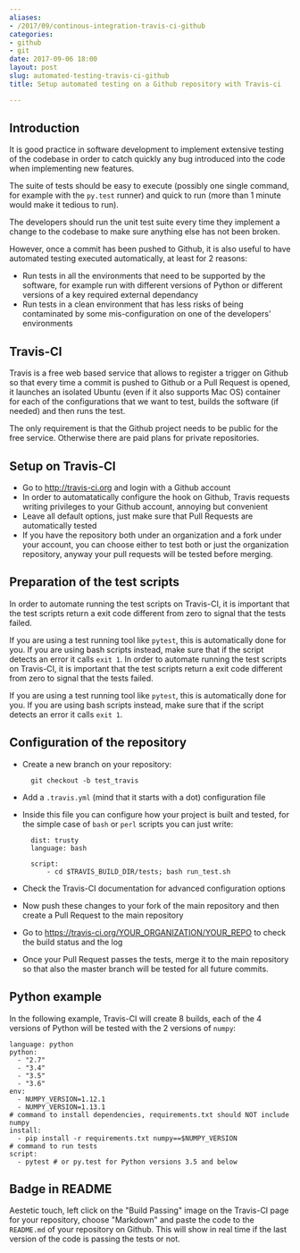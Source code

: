 ```yaml
---
aliases:
- /2017/09/continous-integration-travis-ci-github
categories:
- github
- git
date: 2017-09-06 18:00
layout: post
slug: automated-testing-travis-ci-github
title: Setup automated testing on a Github repository with Travis-ci

---
```


## Introduction

It is good practice in software development to implement extensive testing of the codebase in order to catch quickly any bug introduced into the code when implementing new features.

The suite of tests should be easy to execute (possibly one single command, for example with the `py.test` runner) and quick to run (more than 1 minute would make it tedious to run).

The developers should run the unit test suite every time they implement a change to the codebase to make sure anything else has not been broken.

However, once a commit has been pushed to Github, it is also useful to have automated testing executed automatically, at least for 2 reasons:

  * Run tests in all the environments that need to be supported by the software, for example run with different versions of Python or different versions of a key required external dependancy
  * Run tests in a clean environment that has less risks of being contaminated by some mis-configuration on one of the developers' environments

## Travis-CI

Travis is a free web based service that allows to register a trigger on Github so that every time a commit is pushed to Github or a Pull Request is opened, it launches an isolated Ubuntu (even if it also supports Mac OS) container for each of the configurations that we want to test, builds the software (if needed) and then runs the test.

The only requirement is that the Github project needs to be public for the free service. Otherwise there are paid plans for private repositories.

## Setup on Travis-CI

* Go to <http://travis-ci.org> and login with a Github account
* In order to automatatically configure the hook on Github, Travis requests writing privileges to your Github account, annoying but convenient
* Leave all default options, just make sure that Pull Requests are automatically tested
* If you have the repository both under an organization and a fork under your account, you can choose either to test both or just the organization repository, anyway your pull requests will be tested before merging.

## Preparation of the test scripts

In order to automate running the test scripts on Travis-CI, it is important that the test scripts return a exit code different from zero to signal that the tests failed.

If you are using a test running tool like `pytest`, this is automatically done for you. If you are using bash scripts instead, make sure that if the script detects an error it calls `exit 1`.
In order to automate running the test scripts on Travis-CI, it is important that the test scripts return a exit code different from zero to signal that the tests failed.

If you are using a test running tool like `pytest`, this is automatically done for you. If you are using bash scripts instead, make sure that if the script detects an error it calls `exit 1`.

## Configuration of the repository

* Create a new branch on your repository:

        git checkout -b test_travis

* Add a `.travis.yml` (mind that it starts with a dot) configuration file
* Inside this file you can configure how your project is built and tested, for the simple case of `bash` or `perl` scripts you can just write:

        dist: trusty
		language: bash

		script:
			- cd $TRAVIS_BUILD_DIR/tests; bash run_test.sh

* Check the Travis-CI documentation for advanced configuration options
* Now push these changes to your fork of the main repository  and then create a Pull Request to the main repository
* Go to <https://travis-ci.org/YOUR_ORGANIZATION/YOUR_REPO> to check the build status and the log
* Once your Pull Request passes the tests, merge it to the main repository so that also the master branch will be tested for all future commits.

## Python example

In the following example, Travis-CI will create 8 builds, each of the 4 versions of Python will be tested with the 2 versions of `numpy`:

	language: python
	python:
	  - "2.7"
	  - "3.4"
	  - "3.5"
	  - "3.6"
	env:
	  - NUMPY_VERSION=1.12.1
	  - NUMPY_VERSION=1.13.1
	# command to install dependencies, requirements.txt should NOT include numpy
	install:
	  - pip install -r requirements.txt numpy==$NUMPY_VERSION
	# command to run tests
	script:
	  - pytest # or py.test for Python versions 3.5 and below

## Badge in README

Aestetic touch, left click on the "Build Passing" image on the Travis-CI page for your repository, choose "Markdown" and paste the code to the `README.md` of your repository on Github. This will show in real time if the last version of the code is passing the tests or not.
